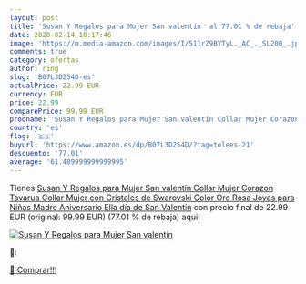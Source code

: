 ```yaml
---
layout: post
title: 'Susan Y Regalos para Mujer San valentín  al 77.01 % de rebaja'
date: 2020-02-14 10:17:46
image: 'https://m.media-amazon.com/images/I/511rZ9BYTyL._AC_._SL200_.jpg'
comments: true
category: ofertas
author: ring
slug: 'B07L3D254D-es'
actualPrice: 22.99 EUR
currency: EUR
price: 22.99
comparePrice: 99.99 EUR
prodname: 'Susan Y Regalos para Mujer San valentín Collar Mujer Corazon Tavarua Collar Mujer con Cristales de Swarovski Color Oro Rosa Joyas para Niñas Madre Aniversario Ella día de San Valentín'
country: 'es'
flag: '🇪🇸'
buyurl: 'https://www.amazon.es/dp/B07L3D254D/?tag=tolees-21'
descuento: '77.01'
average: '61.489999999999995'
---
```


Tienes [Susan Y Regalos para Mujer San valentín Collar Mujer Corazon Tavarua Collar Mujer con Cristales de Swarovski Color Oro Rosa Joyas para Niñas Madre Aniversario Ella día de San Valentín](https://www.amazon.es/dp/B07L3D254D/?tag=tolees-21) con precio final de  22.99 EUR (original: 99.99 EUR) (77.01 %  de rebaja) aqui!

[![Susan Y Regalos para Mujer San valentín ](https://m.media-amazon.com/images/I/511rZ9BYTyL._AC_._SL200_.jpg)](https://www.amazon.es/dp/B07L3D254D/?tag=tolees-21)

🔎:


[🛒 Comprar!!!](https://www.amazon.es/dp/B07L3D254D/?tag=tolees-21)
